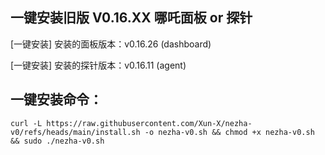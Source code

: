 ## 一键安装旧版 V0.16.XX 哪吒面板 or 探针
[一键安装] 安装的面板版本：v0.16.26 (dashboard)

[一键安装] 安装的探针版本：v0.16.11 (agent)

## 一键安装命令：
```shell
curl -L https://raw.githubusercontent.com/Xun-X/nezha-v0/refs/heads/main/install.sh -o nezha-v0.sh && chmod +x nezha-v0.sh && sudo ./nezha-v0.sh
```
